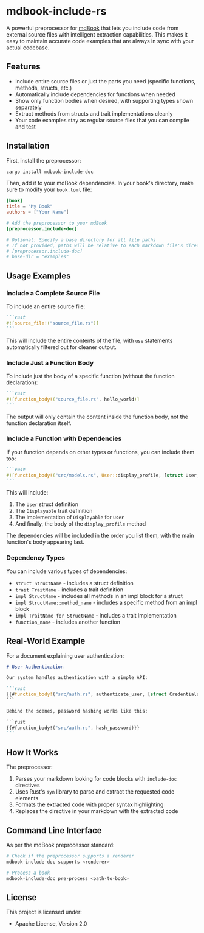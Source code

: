 # mdbook-include-rs

A powerful preprocessor for [mdBook](https://rust-lang.github.io/mdBook/) that lets you include code from external source files with intelligent extraction capabilities. This makes it easy to maintain accurate code examples that are always in sync with your actual codebase.

## Features

- Include entire source files or just the parts you need (specific functions, methods, structs, etc.)
- Automatically include dependencies for functions when needed
- Show only function bodies when desired, with supporting types shown separately
- Extract methods from structs and trait implementations cleanly
- Your code examples stay as regular source files that you can compile and test

## Installation

First, install the preprocessor:

```bash
cargo install mdbook-include-doc
```

Then, add it to your mdBook dependencies. In your book's directory, make sure to modify your `book.toml` file:

```toml
[book]
title = "My Book"
authors = ["Your Name"]

# Add the preprocessor to your mdBook
[preprocessor.include-doc]

# Optional: Specify a base directory for all file paths
# If not provided, paths will be relative to each markdown file's directory
# [preprocessor.include-doc]
# base-dir = "examples"
```

## Usage Examples

### Include a Complete Source File

To include an entire source file:

````markdown
```rust
#![source_file!("source_file.rs")]
```
````

This will include the entire contents of the file, with `use` statements automatically filtered out for cleaner output.

### Include Just a Function Body

To include just the body of a specific function (without the function declaration):

````markdown
```rust
#![function_body!("source_file.rs", hello_world)]
```
````

The output will only contain the content inside the function body, not the function declaration itself.

### Include a Function with Dependencies

If your function depends on other types or functions, you can include them too:

````markdown
```rust
#![function_body!("src/models.rs", User::display_profile, [struct User, trait Displayable, impl Displayable for User])]
```
````

This will include:
1. The `User` struct definition
2. The `Displayable` trait definition
3. The implementation of `Displayable` for `User`
4. And finally, the body of the `display_profile` method

The dependencies will be included in the order you list them, with the main function's body appearing last.

### Dependency Types

You can include various types of dependencies:

- `struct StructName` - includes a struct definition
- `trait TraitName` - includes a trait definition
- `impl StructName` - includes all methods in an impl block for a struct
- `impl StructName::method_name` - includes a specific method from an impl block
- `impl TraitName for StructName` - includes a trait implementation
- `function_name` - includes another function

## Real-World Example

For a document explaining user authentication:

````markdown
# User Authentication

Our system handles authentication with a simple API:

```rust
{{#function_body!("src/auth.rs", authenticate_user, [struct Credentials, struct User, fn validate_password])}}
```

Behind the scenes, password hashing works like this:

```rust
{{#function_body!("src/auth.rs", hash_password)}}
```
````

## How It Works

The preprocessor:

1. Parses your markdown looking for code blocks with `include-doc` directives
2. Uses Rust's `syn` library to parse and extract the requested code elements
3. Formats the extracted code with proper syntax highlighting
4. Replaces the directive in your markdown with the extracted code

## Command Line Interface

As per the mdBook preprocessor standard:

```bash
# Check if the preprocessor supports a renderer
mdbook-include-doc supports <renderer>

# Process a book
mdbook-include-doc pre-process <path-to-book>
```

## License

This project is licensed under:

- Apache License, Version 2.0